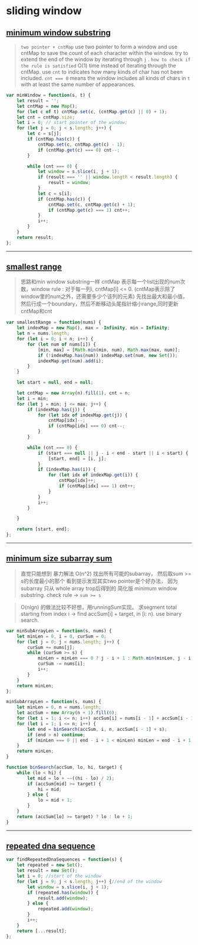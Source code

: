 # sliding window

## [minimum window substring](https://leetcode.com/problems/minimum-window-substring/description/)

> `two pointer + cntMap`
use two pointer to form a window and use cntMap to save the count of each character within the window.
try to extend the end of the window by iterating through `j` .
> `how to check if the rule is satisfied`
O(1) time instead of iterating through the cntMap.
use `cnt` to indicates how many kinds of char has not been included.
`cnt === 0` means the window includes all kinds of chars in `t` with at least the same number of appearances.

```javascript
var minWindow = function(s, t) {
    let result = '';
    let cntMap = new Map();
    for (let c of t) cntMap.set(c, (cntMap.get(c) || 0) + 1);
    let cnt = cntMap.size;
    let i = 0; // start pointer of the window;
    for (let j = 0; j < s.length; j++) {
        let c = s[j];
        if (cntMap.has(c)) {
            cntMap.set(c, cntMap.get(c) - 1);
            if (cntMap.get(c) === 0) cnt--;
        }

        while (cnt === 0) {
            let window = s.slice(i, j + 1);
            if (result === '' || window.length < result.length) {
                result = window;
            }
            let c = s[i];
            if (cntMap.has(c)) {
                cntMap.set(c, cntMap.get(c) + 1);
                if (cntMap.get(c) === 1) cnt++;
            }
            i++;
        }
    }
    return result;
};
```

---

## [smallest range](https://leetcode.com/problems/smallest-range/description/)

> 思路和min window substring一样
cntMap 表示每一个list出现的num次数，window rule :
对于每一列i, cntMap[i] <= 0. (cntMap表示除了window里的num之外，还需要多少个该列的元素)
> 先找出最大和最小值，然后行成一个boundary，然后不断移动头尾指针缩小range,同时更新cntMap和cnt

```javascript
var smallestRange = function(nums) {
    let indexMap = new Map(), max = -Infinity, min = Infinity;
    let n = nums.length;
    for (let i = 0; i < n; i++) {
        for (let num of nums[i]) {
            [min, max] = [Math.min(min, num), Math.max(max, num)];
            if (!indexMap.has(num)) indexMap.set(num, new Set());
            indexMap.get(num).add(i);
        }
    }

    let start = null, end = null;

    let cntMap = new Array(n).fill(1), cnt = n;
    let i = min;
    for (let j = min; j <= max; j++) {
        if (indexMap.has(j)) {
            for (let idx of indexMap.get(j)) {
                cntMap[idx]--;
                if (cntMap[idx] === 0) cnt--;
            }
        }

        while (cnt === 0) {
            if (start === null || j - i < end - start || i < start) {
                [start, end] = [i, j];    
            }
            if (indexMap.has(i)) {
                for (let idx of indexMap.get(i)) {
                    cntMap[idx]++;
                    if (cntMap[idx] === 1) cnt++;
                }
            }
            i++;
        }

    }

    return [start, end];
};
```
---

## [minimum size subarray sum](https://leetcode.com/problems/minimum-size-subarray-sum/description/)

> 直觉只能想到 暴力解法 O(n^2) 找出所有可能的subarray， 然后取sum >= s的长度最小的那个
 看到提示发现其实two pointer是个好办法， 因为subarray 只从 whole array trop后得到的
简化版 minimum window substring.
check rule -> `sum >= s`

> O(nlgn) 的做法比较不好想，用runningSum实现。
求segment total starting from index i -> find accSum[i] + target, in [i: n).
use binary search.

```javascript
var minSubArrayLen = function(s, nums) {
    let minLen = 0, i = 0, curSum = 0;
    for (let j = 0; j < nums.length; j++) {
        curSum += nums[j];
        while (curSum >= s) {
            minLen = minLen === 0 ? j - i + 1 : Math.min(minLen, j - i + 1);
            curSum -= nums[i];
            i++;
        }
    }
    return minLen;
};

minSubArrayLen = function(s, nums) {
    let minLen = 0, n = nums.length;
    let accSum = new Array(n + 1).fill(0);
    for (let i = 1; i <= n; i++) accSum[i] = nums[i - 1] + accSum[i - 1];
    for (let i = 1; i <= n; i++) {
        let end = binSearch(accSum, i, n, accSum[i - 1] + s);
        if (end > n) continue;
        if (minLen === 0 || end - i + 1 < minLen) minLen = end - i + 1;
    }
    return minLen;
}

function binSearch(accSum, lo, hi, target) {
    while (lo < hi) {
        let mid = lo + ~~((hi - lo) / 2);
        if (accSum[mid] >= target) {
            hi = mid;
        } else {
            lo = mid + 1;
        }
    }
    return (accSum[lo] >= target) ? lo : lo + 1;
}
```

---

## [repeated dna sequence](https://leetcode.com/problems/repeated-dna-sequences/description/)

```javascript
var findRepeatedDnaSequences = function(s) {
    let repeated = new Set();
    let result = new Set();
    let i = 0; //start of the window
    for (let j = 9; j < s.length; j++) {//end of the window
        let window = s.slice(i, j + 1);
        if (repeated.has(window)) {
            result.add(window);
        } else {
            repeated.add(window);
        }
        i++;
    }
    return [...result];
};
```
